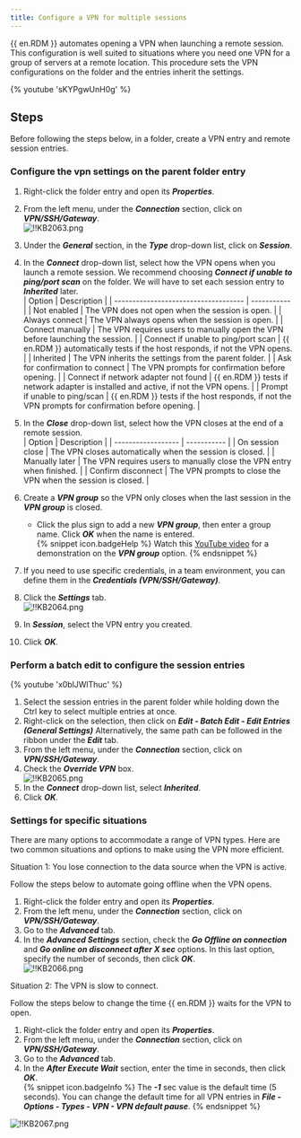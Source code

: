 ```yaml
---
title: Configure a VPN for multiple sessions
---
```

{{ en.RDM }} automates opening a VPN when launching a remote session. This configuration is well suited to situations where you need one VPN for a group of servers at a remote location. This procedure sets the VPN configurations on the folder and the entries inherit the settings.

{% youtube 'sKYPgwUnH0g' %}

## Steps

Before following the steps below, in a folder, create a VPN entry and remote session entries.

### Configure the vpn settings on the parent folder entry

1. Right-click the folder entry and open its ***Properties***.
1. From the left menu, under the ***Connection*** section, click on ***VPN/SSH/Gateway***.  
![!!KB2063.png](https://webdevolutions.azureedge.net/docs/en/kb/KB2063.png)
1. Under the ***General*** section, in the ***Type*** drop-down list, click on ***Session***.
1. In the ***Connect*** drop-down list, select how the VPN opens when you launch a remote session. We recommend choosing ***Connect if unable to ping/port scan*** on the folder. We will have to set each session entry to ***Inherited*** later.  
   | Option                               | Description |
   | ------------------------------------ | ----------- |
   | Not enabled                          | The VPN does not open when the session is open. |
   | Always connect                       | The VPN always opens when the session is open. |
   | Connect manually                     | The VPN requires users to manually open the VPN before launching the session. |
   | Connect if unable to ping/port scan  | {{ en.RDM }} automatically tests if the host responds, if not the VPN opens. |
   | Inherited                            | The VPN inherits the settings from the parent folder. |
   | Ask for confirmation to connect      | The VPN prompts for confirmation before opening. |
   | Connect if network adapter not found | {{ en.RDM }} tests if network adapter is installed and active, if not the VPN opens. |
   | Prompt if unable to ping/scan        | {{ en.RDM }} tests if the host responds, if not the VPN prompts for confirmation before opening. |

1. In the ***Close*** drop-down list, select how the VPN closes at the end of a remote session.  
   | Option             | Description |
   | ------------------ | ----------- |
   | On session close   | The VPN closes automatically when the session is closed. |
   | Manually later     | The VPN requires users to manually close the VPN entry when finished. |
   | Confirm disconnect | The VPN prompts to close the VPN when the session is closed. |

1. Create a ***VPN group*** so the VPN only closes when the last session in the ***VPN group*** is closed.
   - Click the plus sign to add a new ***VPN group***, then enter a group name. Click ***OK*** when the name is entered.  
{% snippet icon.badgeHelp %}
Watch this [YouTube video](https://youtu.be/5jKREtc63ks) for a demonstration on the ***VPN group*** option.
{% endsnippet %}  

7. If you need to use specific credentials, in a team environment, you can define them in the ***Credentials (VPN/SSH/Gateway)***.
1. Click the ***Settings*** tab.  
![!!KB2064.png](https://webdevolutions.azureedge.net/docs/en/kb/KB2064.png)
1. In ***Session***, select the VPN entry you created.
1. Click ***OK***.

### Perform a batch edit to configure the session entries

{% youtube 'x0blJWlThuc' %}

1. Select the session entries in the parent folder while holding down the Ctrl key to select multiple entries at once.
1. Right-click on the selection, then click on ***Edit - Batch Edit - Edit Entries (General Settings)*** Alternatively, the same path can be followed in the ribbon under the ***Edit*** tab.
1. From the left menu, under the ***Connection*** section, click on ***VPN/SSH/Gateway***.
1. Check the ***Override VPN*** box.  
![!!KB2065.png](https://webdevolutions.azureedge.net/docs/en/kb/KB2065.png)
1. In the ***Connect*** drop-down list, select ***Inherited***.
1. Click ***OK***.

### Settings for specific situations

There are many options to accommodate a range of VPN types. Here are two common situations and options to make using the VPN more efficient.  

Situation 1: You lose connection to the data source when the VPN is active.

Follow the steps below to automate going offline when the VPN opens.

1. Right-click the folder entry and open its ***Properties***.
1. From the left menu, under the ***Connection*** section, click on ***VPN/SSH/Gateway***.
1. Go to the ***Advanced*** tab.
1. In the ***Advanced Settings*** section, check the ***Go Offline on connection*** and ***Go online on disconnect after X sec*** options. In this last option, specify the number of seconds, then click ***OK***.  
![!!KB2066.png](https://webdevolutions.azureedge.net/docs/en/kb/KB2066.png)  

Situation 2: The VPN is slow to connect.

Follow the steps below to change the time {{ en.RDM }} waits for the VPN to open.

1. Right-click the folder entry and open its ***Properties***.
1. From the left menu, under the ***Connection*** section, click on ***VPN/SSH/Gateway***.
1. Go to the ***Advanced*** tab.
1. In the ***After Execute Wait*** section, enter the time in seconds, then click ***OK***.  
{% snippet icon.badgeInfo %}
The ***-1*** sec value is the default time (5 seconds). You can change the default time for all VPN entries in ***File - Options - Types - VPN - VPN default pause***.
{% endsnippet %}  

![!!KB2067.png](https://webdevolutions.azureedge.net/docs/en/kb/KB2067.png)
